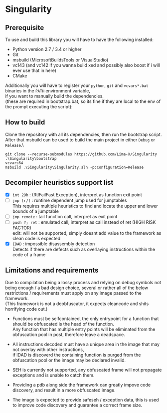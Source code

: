 # Singularity

## Prerequisite
To use and build this library you will have to have the following installed:
- Python version 2.7 / 3.4 or higher
- Git
- msbuild (MicrosoftBuildsTools or VisualStudio)
- vc143 (and vc142 if you wanna build xed and possibly also boost if i will ever use that in here)
- CMake

Additionally you will have to register your `python`, `git` and `vcvars*.bat` binaries in the `PATH` environment variable,\
if you want to manually build the dependencies.\
(these are required in bootstrap.bat, so its fine if they are local to the env of the prompt executing the script):

## How to build
Clone the repository with all its dependencies, then run the bootstrap script.\
After that msbuild can be used to build the main project in either `Debug` or `Release`.\
```
git clone --recurse-submodules https://github.com/Lima-X/Singularity
.\Singularity\bootstrap
vcvars64
msbuild .\Singularity\Singularity.sln -p:Configuration=Release
```

## Decompiler heuristics support list

- [x] `int 29h` : (RtlFailFast Exception), interpret as function exit point
- [ ] `jmp [r/]` : runtime dependent jump used for jumptables\
      This requires multiple heuristics to find and locate the upper and lower bounds of a jumptable
- [ ] `jmp remote` : tail function call, interpret as exit point
- [ ] `push ?; ret` : emulated call, interpret as call instead of ret (HIGH RISK FACTOR)\
      edit: will not be supported, simply doesnt add value to the framework as clean code is expected
- [x] `IDAD` : impossible disassembly detection\
      Detects if there are defects such as overlaying instructions within the code of a frame

## Limitations and requirements

Due to compilation being a lossy process and relying on debug symbols not being enough / a bad design choice,
several or rather all of the below restrictions / requirements must apply on any image passed to the framework.\
(This framework is not a deobfuscator, it expects cleancode and shits horrifying code out.)

- Functions must be selfcontained, the only entrypoint for a function that should be obfuscated is the head of the function.\
  Any function that has multiple entry points will be eliminated from the obfuscation pool in post, therefore leave a deadspace.
- All instructions decoded must have a unique area in the image that may not overlay with other instructions,\
  if IDAD is discoverd the containing function is purged from the obfuscation pool or the image may be declared invalid.

- SEH is currently not supported, any obfuscated frame will not propagate exceptions and is unable to catch them.

- Providing a pdb along side the framework can greatly impove code discovery, and result in a more obfuscated image.
- The image is expected to provide safeseh / exception data, this is used to improve code discovery and guarantee a correct frame size.

